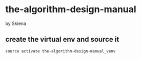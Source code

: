 # the-algorithm-design-manual

by Skiena

## create the virtual env and source it

```conda create -n the-algorithm-design-manual_venv python
source activate the-algorithm-design-manual_venv
```

